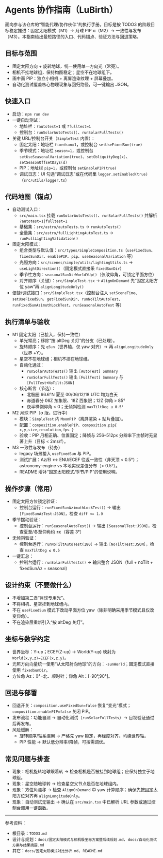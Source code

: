 # Agents 协作指南（LuBirth）

面向参与该仓库的“智能代理/协作伙伴”的执行手册。目标是按 TODO3 的阶段目标稳定推进：固定太阳模式（M1）→ 月球 PIP α（M2）→ 一致性与发布（M3）。本指南给出最短路径的入口、代码锚点、验证方法与回退策略。

## 目标与范围
- 固定太阳方向 + 旋转地球，统一使用单一方向光（常亮）。
- 相机不挂地球组，保持构图稳定；星空不在地球组下。
- 画中画 PIP：独立小相机 + 离屏渲染纹理 + 屏幕叠加。
- 自动化测试覆盖核心物理现象与回归路径，可一键输出 JSON。

## 快速入口
- 启动：`npm run dev`
- 一键自动测试：
  - 地址栏：`?autotest=1` 或 `?fulltest=1`
  - 控制台：`runSolarAutoTests()`、`runSolarFullTests()`
- 关键 URL/控制台开关（`SimpleTest` 内置）：
  - 固定太阳：地址栏 `fixedsun=1`，或控制台 `setUseFixedSun(true)`
  - 季节模式：地址栏 `season=1`，或控制台 `setUseSeasonalVariation(true)`、`setObliquityDeg(x)`、`setSeasonOffsetDays(d)`
  - PIP：地址栏 `pip=1`，或控制台 `setEnablePIP(true)`
  - 调试日志：UI 勾选“调试日志”或在代码里 `logger.setEnabled(true)`（`src/utils/logger.ts`）

## 代码地图（锚点）
- 自动测试入口：
  - `src/main.tsx` 挂载 `runSolarAutoTests()`、`runSolarFullTests()` 并解析 `?autotest=1|fulltest=1`
  - 基础集：`src/astro/autoTests.ts` → `runAutoTests()`
  - 全量集：`src/astro/fullLightingAutoTest.ts` → `runFullLightingValidation()`
- 固定太阳模式：
  - 组合类型与默认值：`src/types/SimpleComposition.ts`（`useFixedSun`、`fixedSunDir`、`enablePIP`、`pip`、`useSeasonalVariation` 等）
  - 光照方向：`src/scenes/simple/utils/lightingUtils.ts` → `useLightDirection()`（固定模式直接采 `fixedSunDir`）
  - 季节性方向：`seasonalSunDirWorldYUp()`（仅改仰角，可锁定平面方位）
  - 对齐顺序（关键）：`src/SimpleTest.tsx` → `AlignOnDemand` 先“固定太阳方位 yaw”再 `alignLongitudeOnly()`
- 便捷/调试接口：`src/SimpleTest.tsx`（控制台注入 `setSceneTime`、`setUseFixedSun`、`getFixedSunDir`、`runNoTiltAutoTest`、`runFixedSunAzimuthLockTest`、`runSeasonalAutoTest` 等）

## 执行清单与验收
- M1 固定太阳（已接入，保持一致性）
  - 单光常亮；移除“按 altDeg 关灯”的分支（已处理）。
  - 旋转顺序：先 `qSun`（世界轴，仅 yaw 对齐）→ 再 `alignLongitudeOnly`（世界 +Y）。
  - 星空不在地球组；相机不挂在地球组。
  - 自动化通过：
    - `runSolarAutoTests()` 输出 `[AutoTest] Summary`
    - `runSolarFullTests()` 输出 `[FullTest] Summary` 与 `[FullTest+NoTilt:JSON]`
  - 核心断言（节选）：
    - 北极圈 66.6°N 夏至 00/06/12/18 UTC 均为白天
    - 赤道春分 06Z 东象限、18Z 西象限；12Z 仰角 > 85°
    - 夜半样例仰角 < 0；无倾斜检测 `maxTiltDeg ≤ 0.5°`
- M2 月球 PIP（α 版，进行中）
  - 模块：`SimpleTest` 内 `MoonPIP`（离屏渲染 + 贴片叠加）。
  - 配置：`composition.enablePIP`、`composition.pip{ x,y,size,resolution,fps }`
  - 验收：PIP 月相正确、位置固定；降帧与 256–512px 分辨率下主帧时无显著上升（目标 < 2ms/f）。
- M3 一致性与发布（待办）
  - legacy 场景接入 `useFixedSun` 与 PIP。
  - 测试扩展：Az/El ↔ ENU/ECEF 往返一致性（非天顶 < 0.5°）；astronomy-engine vs 本地实现差值分布（< 0.5°）。
  - README 增补“固定太阳模式/季节/PIP”的使用说明。

## 操作步骤（常用）
- 固定太阳方位锁定验证：
  - 控制台运行：`runFixedSunAzimuthLockTest()` → 输出 `[FixedSunAzTest:JSON]`，检查 `diff <= 1.0`
- 季节摆动验证：
  - 控制台运行：`runSeasonalAutoTest()` → 输出 `[SeasonalTest:JSON]`，检查夏至/冬至仰角约 ±ε（容差 3°）
- 无倾斜验证：
  - 控制台运行：`runNoTiltAutoTest(180)` → 输出 `[NoTiltTest:JSON]`，检查 `maxTiltDeg ≤ 0.5`
- 一键汇总：
  - 控制台运行：`runSolarFullTests()` → 输出整合 JSON（full + noTilt + fixedSunAz + seasonal）

## 设计约束（不要做什么）
- 不增加第二盏“月球专用光”。
- 不将相机、星空挂到地球组内。
- 不在 `useFixedSun` 模式下改动平面方位 yaw（除非明确采用季节模式且仅改变仰角）。
- 不在渲染层重新引入“按 altDeg 关灯”。

## 坐标与数学约定
- 世界坐标：Y-up；ECEF(Z-up) → World(Y-up) 映射为 `World(x,y,z)=ECEF(x,z,y)`。
- 光照方向向量统一使用“从太阳射向地球”的方向：`-sunWorld`；固定模式直接使用 `fixedSunDir`。
- 方位角 Az：0°=北、顺时针；仰角 Alt：[-90°,90°]。

## 回退与部署
- 回退开关：`composition.useFixedSun=false` 恢复“变光”模式；`composition.enablePIP=false` 关闭 PIP。
- 发布流程：功能自测 → 自动化测试（`runSolarFullTests`）→ 目视验证通过后再发布。
- 风险缓解：
  - 旋转顺序/轴系混用 → 严格先 yaw 锁定，再经度对齐，均绕世界轴。
  - PIP 性能 → 默认低分辨率/降帧，可按需调优。

## 常见问题与排查
- 现象：相机旋转地球跟着转 → 检查相机是否被挂到地球组；应保持独立于地球组。
- 现象：星空随地球转 → 检查星空父节点是否在地球组内。
- 现象：方位角漂移 → 检查 `AlignOnDemand` 中 yaw 计算顺序；确保先按固定太阳方位对齐再 `alignLongitudeOnly`。
- 现象：自动测试无输出 → 确认在 `src/main.tsx` 中已解析 URL 参数或通过控制台调用一键函数。

---

参考资料：
- 根目录：`TODO3.md`
- 设计与规划：`docs/固定太阳模式与相机极坐标方案暨后续规划.md`、`docs/自动化测试方案与结果摘要.md`
- 其它：`docs/固定太阳模式对比分析.md`、`README.md`

